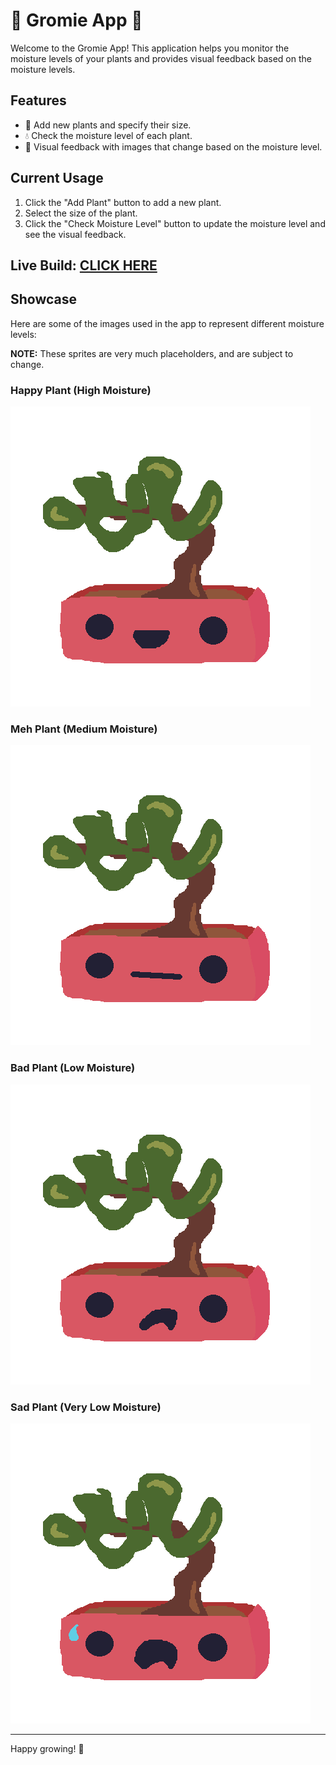 # 🌿 Gromie App 🌿

Welcome to the Gromie App! This application helps you monitor the moisture levels of your plants and provides visual feedback based on the moisture levels.



## Features

- 🌱 Add new plants and specify their size.
- 💧 Check the moisture level of each plant.
- 🌿 Visual feedback with images that change based on the moisture level.

## Current Usage

1. Click the "Add Plant" button to add a new plant.
2. Select the size of the plant.
3. Click the "Check Moisture Level" button to update the moisture level and see the visual feedback.

## Live Build: [CLICK HERE](https://gromie.vercel.app/)

## Showcase

Here are some of the images used in the app to represent different moisture levels:

**NOTE:** These sprites are very much placeholders, and are subject to change.

### Happy Plant (High Moisture)
![Happy Plant](images/large/happyPlant.png)

### Meh Plant (Medium Moisture)
![Meh Plant](images/large/mehPlant.png)

### Bad Plant (Low Moisture)
![Bad Plant](images/large/badPlant.png)

### Sad Plant (Very Low Moisture)
![Sad Plant](images/large/sadPlant.png)


---

Happy growing! 🌿